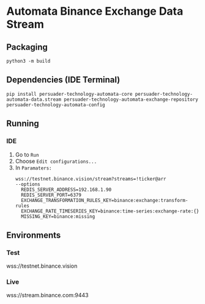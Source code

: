 # Automata Binance Exchange Data Stream

## Packaging
`python3 -m build`

## Dependencies (IDE Terminal)
`pip install persuader-technology-automata-core persuader-technology-automata-data.stream persuader-technology-automata-exchange-repository persuader-technology-automata-config`

## Running

### IDE
1. Go to `Run`
2. Choose `Edit configurations...`
3. In `Paramaters:` 
   ```
   wss://testnet.binance.vision/stream?streams=!ticker@arr 
   --options 
     REDIS_SERVER_ADDRESS=192.168.1.90 
     REDIS_SERVER_PORT=6379 
     EXCHANGE_TRANSFORMATION_RULES_KEY=binance:exchange:transform-rules
     EXCHANGE_RATE_TIMESERIES_KEY=binance:time-series:exchange-rate:{}
     MISSING_KEY=binance:missing
   ```

## Environments

### Test
wss://testnet.binance.vision

### Live
wss://stream.binance.com:9443
